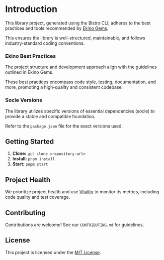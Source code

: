 # Introduction

This library project, generated using the Bistro CLI, adheres to the best practices and tools recommended by [Ekino Gems](https://github.com/ekino/gems). 

This ensures the library is well-structured, maintainable, and follows industry-standard coding conventions.

### Ekino Best Practices

The project structure and development approach align with the guidelines outlined in Ekino Gems. 

These best practices encompass code style, testing, documentation, and more, promoting a high-quality and consistent codebase.

### Socle Versions

The library utilizes specific versions of essential dependencies (socle) to provide a stable and compatible foundation. 

Refer to the `package.json` file for the exact versions used.

## Getting Started

1. **Clone:** `git clone <repository-url>`
2. **Install:** `pnpm install`
3. **Start:** `pnpm start`

## Project Health

We prioritize project health and use [Vitality](https://github.com/ekino/v6y) to monitor its metrics, including code quality and test coverage.

## Contributing

Contributions are welcome! See our `CONTRIBUTING.md` for guidelines.

## License

This project is licensed under the [MIT License](LICENSE).
